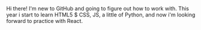 Hi there! I'm new to GitHub and going to figure out how to work with. This year i start to learn HTML5 $ CSS, JS, a little of Python, and now i'm looking forward to practice with React. 
